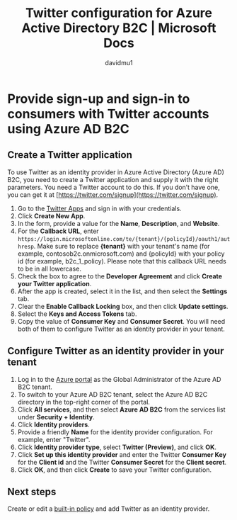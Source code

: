 ﻿---
title: Twitter configuration for Azure Active Directory B2C | Microsoft Docs
description: Provide sign-up and sign-in to customers with Twitter accounts in your applications that are secured by Azure Active Directory B2C.
services: active-directory-b2c
author: davidmu1
manager: mtillman

ms.service: active-directory
ms.workload: identity
ms.topic: article
ms.date: 6/13/2018
ms.author: davidmu
ms.component: B2C
---

# Provide sign-up and sign-in to consumers with Twitter accounts using Azure AD B2C

## Create a Twitter application

To use Twitter as an identity provider in Azure Active Directory (Azure AD) B2C, you need to create a Twitter application and supply it with the right parameters. You need a Twitter account to do this. If you don’t have one, you can get it at [https://twitter.com/signup](https://twitter.com/signup).

1. Go to the [Twitter Apps](https://apps.twitter.com/) and sign in with your credentials.
2. Click **Create New App**.
3. In the form, provide a value for the **Name**, **Description**, and **Website**.
4. For the **Callback URL**, enter `https://login.microsoftonline.com/te/{tenant}/{policyId}/oauth1/authresp`. Make sure to replace **{tenant}** with your tenant's name (for example, contosob2c.onmicrosoft.com) and {policyId} with your policy id (for example, b2c_1_policy).  Please note that this callback URL needs to be in all lowercase.
5. Check the box to agree to the **Developer Agreement** and click **Create your Twitter application**.
6. After the app is created, select it in the list, and then select the **Settings** tab.
7. Clear the **Enable Callback Locking** box, and then click **Update settings**.
8. Select the **Keys and Access Tokens** tab.
9. Copy the value of **Consumer Key** and **Consumer Secret**. You will need both of them to configure Twitter as an identity provider in your tenant.

## Configure Twitter as an identity provider in your tenant

1. Log in to the [Azure portal](https://portal.azure.com/) as the Global Administrator of the Azure AD B2C tenant. 
2. To switch to your Azure AD B2C tenant, select the Azure AD B2C directory in the top-right corner of the portal.
3. Click **All services**, and then select **Azure AD B2C** from the services list under **Security + Identity**.
4. Click **Identity providers**.
5. Provide a friendly **Name** for the identity provider configuration. For example, enter "Twitter".
6. Click **Identity provider type**, select **Twitter (Preview)**, and click **OK**.
7. Click **Set up this identity provider** and enter the Twitter **Consumer Key** for the **Client id** and the Twitter **Consumer Secret** for the **Client secret**.
8. Click **OK**, and then click **Create** to save your Twitter configuration.

## Next steps

Create or edit a [built-in policy](active-directory-b2c-reference-policies.md) and add Twitter as an identity provider.